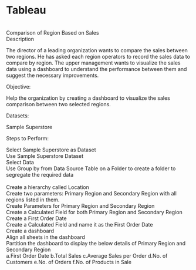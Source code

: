 # Tableau
<br>
Comparison of Region Based on Sales
<br>
Description

The director of a leading organization wants to compare the sales between two regions. He has asked each region operators to record the sales data to compare by region. The upper management wants to visualize the sales data using a dashboard to understand the performance between them and suggest the necessary improvements.

 

Objective:

Help the organization by creating a dashboard to visualize the sales comparison between two selected regions.

 

Datasets:

Sample Superstore

 

Steps to Perform:

Select Sample Superstore as Dataset 
<br>
Use Sample Superstore Dataset
<br>
Select Data
<br>
Use Group by from Data Source Table on a Folder to create a folder to segregate the required data  
<br>
Create a hierarchy called Location
<br>
Create two parameters: Primary Region and Secondary Region with all regions listed in them.
<br>
Create Parameters for Primary Region and Secondary Region
<br>
Create a Calculated Field for both Primary Region and Secondary Region
<br>
Create a First Order Date
<br>
Create a Calculated Field and name it as the First Order Date
<br>
Create a dashboard
<br>
Align all sheets in the dashboard
<br>
Partition the dashboard to display the below details of Primary Region and Secondary Region
<br>
a.First Order Date
b.Total Sales
c.Average Sales per Order
d.No. of Customers
e.No. of Orders
f.No. of Products in Sale
